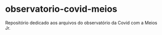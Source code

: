 # observatorio-covid-meios
Repositório dedicado aos arquivos do observatório da Covid com a Meios Jr.
